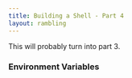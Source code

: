 ```yaml
---
title: Building a Shell - Part 4
layout: rambling
---
```


This will probably turn into part 3.


### Environment Variables
